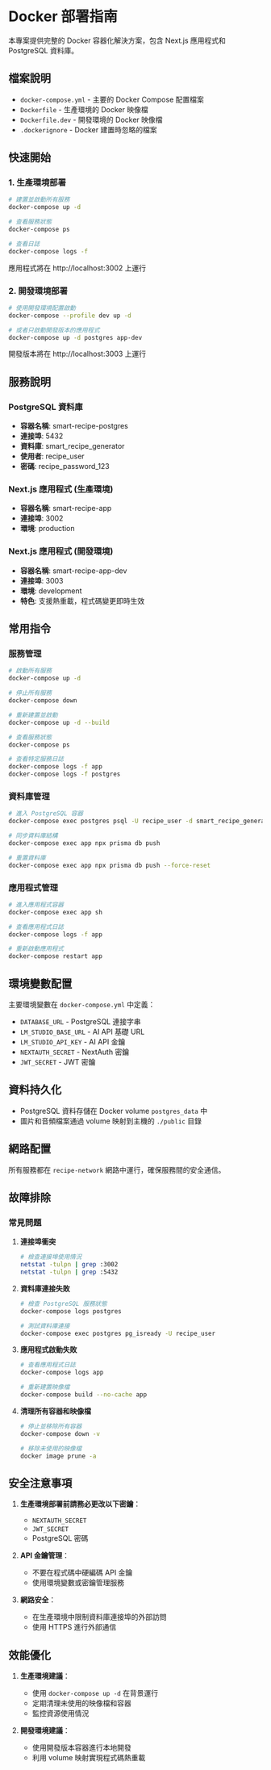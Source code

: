 # Docker 部署指南

本專案提供完整的 Docker 容器化解決方案，包含 Next.js 應用程式和 PostgreSQL 資料庫。

## 檔案說明

- `docker-compose.yml` - 主要的 Docker Compose 配置檔案
- `Dockerfile` - 生產環境的 Docker 映像檔
- `Dockerfile.dev` - 開發環境的 Docker 映像檔
- `.dockerignore` - Docker 建置時忽略的檔案

## 快速開始

### 1. 生產環境部署

```bash
# 建置並啟動所有服務
docker-compose up -d

# 查看服務狀態
docker-compose ps

# 查看日誌
docker-compose logs -f
```

應用程式將在 http://localhost:3002 上運行

### 2. 開發環境部署

```bash
# 使用開發環境配置啟動
docker-compose --profile dev up -d

# 或者只啟動開發版本的應用程式
docker-compose up -d postgres app-dev
```

開發版本將在 http://localhost:3003 上運行

## 服務說明

### PostgreSQL 資料庫
- **容器名稱**: smart-recipe-postgres
- **連接埠**: 5432
- **資料庫**: smart_recipe_generator
- **使用者**: recipe_user
- **密碼**: recipe_password_123

### Next.js 應用程式 (生產環境)
- **容器名稱**: smart-recipe-app
- **連接埠**: 3002
- **環境**: production

### Next.js 應用程式 (開發環境)
- **容器名稱**: smart-recipe-app-dev
- **連接埠**: 3003
- **環境**: development
- **特色**: 支援熱重載，程式碼變更即時生效

## 常用指令

### 服務管理
```bash
# 啟動所有服務
docker-compose up -d

# 停止所有服務
docker-compose down

# 重新建置並啟動
docker-compose up -d --build

# 查看服務狀態
docker-compose ps

# 查看特定服務日誌
docker-compose logs -f app
docker-compose logs -f postgres
```

### 資料庫管理
```bash
# 進入 PostgreSQL 容器
docker-compose exec postgres psql -U recipe_user -d smart_recipe_generator

# 同步資料庫結構
docker-compose exec app npx prisma db push

# 重置資料庫
docker-compose exec app npx prisma db push --force-reset
```

### 應用程式管理
```bash
# 進入應用程式容器
docker-compose exec app sh

# 查看應用程式日誌
docker-compose logs -f app

# 重新啟動應用程式
docker-compose restart app
```

## 環境變數配置

主要環境變數在 `docker-compose.yml` 中定義：

- `DATABASE_URL` - PostgreSQL 連接字串
- `LM_STUDIO_BASE_URL` - AI API 基礎 URL
- `LM_STUDIO_API_KEY` - AI API 金鑰
- `NEXTAUTH_SECRET` - NextAuth 密鑰
- `JWT_SECRET` - JWT 密鑰

## 資料持久化

- PostgreSQL 資料存儲在 Docker volume `postgres_data` 中
- 圖片和音頻檔案通過 volume 映射到主機的 `./public` 目錄

## 網路配置

所有服務都在 `recipe-network` 網路中運行，確保服務間的安全通信。

## 故障排除

### 常見問題

1. **連接埠衝突**
   ```bash
   # 檢查連接埠使用情況
   netstat -tulpn | grep :3002
   netstat -tulpn | grep :5432
   ```

2. **資料庫連接失敗**
   ```bash
   # 檢查 PostgreSQL 服務狀態
   docker-compose logs postgres
   
   # 測試資料庫連接
   docker-compose exec postgres pg_isready -U recipe_user
   ```

3. **應用程式啟動失敗**
   ```bash
   # 查看應用程式日誌
   docker-compose logs app
   
   # 重新建置映像檔
   docker-compose build --no-cache app
   ```

4. **清理所有容器和映像檔**
   ```bash
   # 停止並移除所有容器
   docker-compose down -v
   
   # 移除未使用的映像檔
   docker image prune -a
   ```

## 安全注意事項

1. **生產環境部署前請務必更改以下密鑰**：
   - `NEXTAUTH_SECRET`
   - `JWT_SECRET`
   - PostgreSQL 密碼

2. **API 金鑰管理**：
   - 不要在程式碼中硬編碼 API 金鑰
   - 使用環境變數或密鑰管理服務

3. **網路安全**：
   - 在生產環境中限制資料庫連接埠的外部訪問
   - 使用 HTTPS 進行外部通信

## 效能優化

1. **生產環境建議**：
   - 使用 `docker-compose up -d` 在背景運行
   - 定期清理未使用的映像檔和容器
   - 監控資源使用情況

2. **開發環境建議**：
   - 使用開發版本容器進行本地開發
   - 利用 volume 映射實現程式碼熱重載
